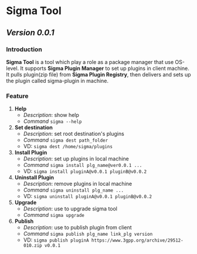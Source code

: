 # Sigma Tool

## _Version 0.0.1_

### Introduction
**Sigma Tool** is a tool which play a role as a package manager that use OS-level. It supports **Sigma Plugin Manager** to set up plugins in client machine.
It pulls plugin(zip file) from **Sigma Plugin Registry**, then delivers and sets up the plugin called sigma-plugin in machine.

### Feature
1. **Help**
    - _Description_: show help
    - _Command_ `sigma --help`
2. **Set destination**
    - _Description_: set root destination's plugins
    - _Command_ `sigma dest path_folder`
    - VD: `sigma dest /home/sigma/plugins`
3. **Install Plugin**
    - _Description_: set up plugins in local machine
    - _Command_ `sigma install plg_name@ver0.0.1 ...`
    - VD: `sigma install pluginA@v0.0.1 pluginB@v0.0.2`
4. **Uninstall Plugin**
    - _Description_: remove plugins in local machine
    - _Command_ `sigma uninstall plg_name ...`
    - VD: `sigma uninstall pluginA@v0.0.1 pluginB@v0.0.2`
5. **Upgrade**
    - _Description_: use to upgrade sigma tool
    - _Command_ `sigma upgrade`
6. **Publish**
    - _Description_: use to publish plugin from client
    - _Command_ `sigma publish plg_name link_plg version`
    - VD: `sigma publish pluginA https://www.3gpp.org/archive/29512-010.zip v0.0.1`
